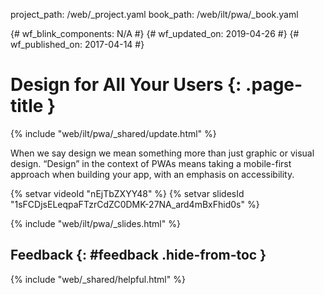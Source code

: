 project_path: /web/_project.yaml
book_path: /web/ilt/pwa/_book.yaml

{# wf_blink_components: N/A #}
{# wf_updated_on: 2019-04-26 #}
{# wf_published_on: 2017-04-14 #}

# Design for All Your Users {: .page-title }
{% include "web/ilt/pwa/_shared/update.html" %}

When we say design we mean something more than just graphic or visual design.
“Design” in the context of PWAs means taking a mobile-first approach when
building your app, with an emphasis on accessibility.

{% setvar videoId "nEjTbZXYY48" %}
{% setvar slidesId "1sFCDjsELeqpaFTzrCdZC0DMK-27NA_ard4mBxFhid0s" %}

{% include "web/ilt/pwa/_slides.html" %}

## Feedback {: #feedback .hide-from-toc }

{% include "web/_shared/helpful.html" %}
